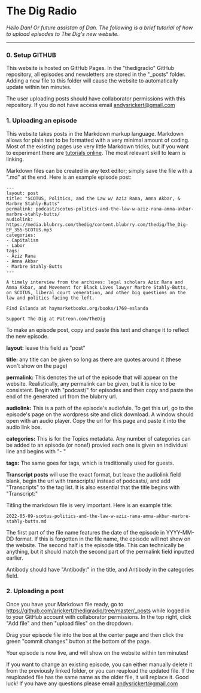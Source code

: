 # The Dig Radio

*Hello Dan! Or future assistan of Dan. The following is a brief tutorial of how to upload episodes to The Dig's new website.*

-----


### 0. Setup GITHUB

This website is hosted on GitHub Pages. In the "thedigradio" GitHub repository, all episodes and newsletters are stored in the "_posts" folder. Adding a new file to this folder will cause the website to automatically update within ten minutes.

The user uploading posts should have collaborator permissions with this repository. If you do not have access email andysrickert@gmail.com

### 1. Uploading an episode

This website takes posts in the Markdown markup language. Markdown allows for plain text to be formatted with a very minimal amount of coding. Most of the existing pages use very little Markdown tricks, but if you want to experiment there are [tutorials online](https://commonmark.org/help/). The most relevant skill to learn is linking.

Markdown files can be created in any text editor; simply save the file with a ".md" at the end. Here is an example episode post:

```
---
layout: post
title: "SCOTUS, Politics, and the Law w/ Aziz Rana, Amna Akbar, & Marbre Stahly-Butts"
permalink: podcast/scotus-politics-and-the-law-w-aziz-rana-amna-akbar-marbre-stahly-butts/
audiolink: https://media.blubrry.com/thedig/content.blubrry.com/thedig/The_Dig-EP_355-SCOTUS.mp3
categories: 
- Capitalism
- Labor
tags: 
- Aziz Rana
- Amna Akbar
- Marbre Stahly-Butts
---

A timely interview from the archives: legal scholars Aziz Rana and Amna Akbar, and Movement for Black Lives lawyer Marbre Stahly-Butts, on SCOTUS, liberal court veneration, and other big questions on the law and politics facing the left.

Find Eslanda at haymarketbooks.org/books/1769-eslanda

Support The Dig at Patreon.com/TheDig

```

To make an episode post, copy and paste this text and change it to reflect the new episode.

**layout:** leave this field as "post"

**title:** any title can be given so long as there are quotes around it (these won't show on the page)

**permalink:** This denotes the url of the episode that will appear on the website. Realistically, any permalink can be given, but it is nice to be consistent. Begin with "podcast/" for episodes and then copy and paste the end of the generated url from the blubrry url.

**audiolink:** This is a path of the episode's audiofule. To get this url, go to the episode's page on the wordpress site and click download. A window should open with an audio player. Copy the url for this page and paste it into the audio link box.

**categories:** This is for the Topics metadata. Any number of categories can be added to an episode (or none!) provied each one is given an individual line and begins with "- "

**tags:** The same goes for tags, which is traditionally used for guests.



**Transcript posts** will use the exact format, but leave the audiolink field blank, begin the url with transcripts/ instead of podcasts/, and add "Transcripts" to the tag list. It is also essential that the title begins with "Transcript:"


Titling the markdown file is very important. Here is an example title:

```
2022-05-09-scotus-politics-and-the-law-w-aziz-rana-amna-akbar-marbre-stahly-butts.md
```

The first part of the file name features the date of the episode in YYYY-MM-DD format. If this is forgotten in the file name, the episode will not show on the website. The second half is the episode title. This can technically be anything, but it should match the second part of the permalink field inputted earlier.

Antibody should have "Antibody:" in the title, and Antibody in the categories field.

### 2. Uploading a post

Once you have your Markdown file ready, go to https://github.com/arickert/thedigradio/tree/master/_posts while logged in to your GitHub account with collaborator permissions. In the top right, click "Add file" and then "upload files" on the dropdown.

Drag your episode file into the box at the center page and then click the green "commit changes" button at the bottom of the page.

Your episode is now live, and will show on the website within ten minutes!

 If you want to change an existing episode, you can either manually delete it from the previously linked folder, or you can reupload the updated file. If the reuploaded file has the same name as the older file, it will replace it. Good luck! If you have any questions please email andysrickert@gmail.com


